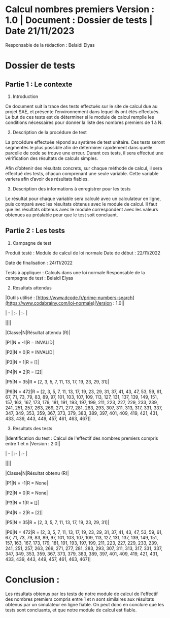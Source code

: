 ﻿# **Calcul nombres premiers Version : 1.0 | Document : Dossier de tests | Date 21/11/2023**

  

Responsable de la rédaction : Belaidi Elyas

  

# **Dossier de tests**

  

## **Partie 1 : Le contexte**

  

1. Introduction

  

Ce document suit la trace des tests effectués sur le site de calcul due au projet SAE, et présente l’environnement dans lequel ils ont étés effectués. Le but de ces tests est de déterminer si le module de calcul remplie les conditions nécessaires pour donner la liste des nombres premiers de 1 à N. 

  

2. Description de la procédure de test

  

La procédure effectuée répond au système de test unitaire. Ces tests seront segmentés le plus possible afin de déterminer rapidement dans quelle parcelle de code se trouve une erreur. Durant ces tests, il sera effectué une vérification des résultats de calculs simples.

  

Afin d’obtenir des résultats concrets, sur chaque méthode de calcul, il sera effectué des tests, chacun comprenant une seule variable. Cette variable variera afin d’avoir des résultats fiables.

  

3. Description des informations à enregistrer pour les tests

  

Le résultat pour chaque variable sera calculé avec un calculateur en ligne, puis comparé avec les résultats obtenus avec le module de calcul. Il faut que les résultats obtenus avec le module correspondent avec les valeurs obtenues au préalable pour que le test soit concluant.

## **Partie 2 : Les tests**

  

1. Campagne de test

  
  

Produit testé : Module de calcul de loi normale Date de début : 22/11/2022

  

Date de finalisation : 24/11/2022

  

Tests à appliquer : Calculs dans une loi normale Responsable de la campagne de test : Belaidi Elyas

  

2. Resultats attendus

  
  

|Outils utilisé : [https://www.dcode.fr/prime-numbers-search](https://www.codabrainy.com/loi-normale)|Version : 1.0||

| - | :- | :- | 

||||

|Classe|N|Résultat attendu (R)|

|P1|N = -1|R = INVALID|

|P2|N = 0|R = INVALID|

|P3|N = 1|R = []|

|P4|N = 2|R = [2]|

|P5|N = 35|R = [2, 3, 5, 7, 11, 13, 17, 19, 23, 29, 31]|

|P6|N = 472|R = [2, 3, 5, 7, 11, 13, 17, 19, 23, 29, 31, 37, 41, 43, 47, 53, 59, 61, 67, 71, 73, 79, 83, 89, 97, 101, 103, 107, 109, 113, 127, 131, 137, 139, 149, 151, 157, 163, 167, 173, 179, 181, 191, 193, 197, 199, 211, 223, 227, 229, 233, 239, 241, 251, 257, 263, 269, 271, 277, 281, 283, 293, 307, 311, 313, 317, 331, 337, 347, 349, 353, 359, 367, 373, 379, 383, 389, 397, 401, 409, 419, 421, 431, 433, 439, 443, 449, 457, 461, 463, 467]|

3. Resultats des tests

  
  

|Identification du test : Calcul de l'effectif des nombres premiers compris entre 1 et n |Version : 2.0||

| - | :- | :- | 

||||

|Classe|N|Résultat obtenu (R)|

|P1|N = -1|R = None|

|P2|N = 0|R = None|

|P3|N = 1|R = []|

|P4|N = 2|R = [2]|

|P5|N = 35|R = [2, 3, 5, 7, 11, 13, 17, 19, 23, 29, 31]|

|P6|N = 472|R = [2, 3, 5, 7, 11, 13, 17, 19, 23, 29, 31, 37, 41, 43, 47, 53, 59, 61, 67, 71, 73, 79, 83, 89, 97, 101, 103, 107, 109, 113, 127, 131, 137, 139, 149, 151, 157, 163, 167, 173, 179, 181, 191, 193, 197, 199, 211, 223, 227, 229, 233, 239, 241, 251, 257, 263, 269, 271, 277, 281, 283, 293, 307, 311, 313, 317, 331, 337, 347, 349, 353, 359, 367, 373, 379, 383, 389, 397, 401, 409, 419, 421, 431, 433, 439, 443, 449, 457, 461, 463, 467]|

# Conclusion :

  

Les résultats obtenus par les tests de notre module de calcul de l'effectif des nombres premiers compris entre 1 et n sont similaires aux résultats obtenus par un simulateur en ligne fiable. On peut donc en conclure que les tests sont concluants, et que notre module de calcul est fiable.
